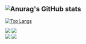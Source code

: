![Anurag's GitHub stats](https://github-readme-stats.vercel.app/api?username=Park-jun-seo&show_icons=true&theme=default)
----------------
[![Top Langs](https://github-readme-stats.vercel.app/api/top-langs/?username=Park-jun-seo&layout=compact)](https://github.com/Park-jun-seo/github-readme-stats)
<div align="left">
  	<img src="https://img.shields.io/badge/ROS_noetic-22314E?style=for-the-badge&logo=ros&logoColor=white" />
    <img src="https://img.shields.io/badge/ROS2_foxy-22314E?style=for-the-badge&logo=ros&logoColor=white" />
</div>

<div align="left">
  	<img src="https://img.shields.io/badge/Python-3776AB?style=for-the-badge&logo=Python&logoColor=white" />
  	<img src="https://img.shields.io/badge/C++-00599C?style=for-the-badge&logo=C++&logoColor=white" />
</div>
</div>




